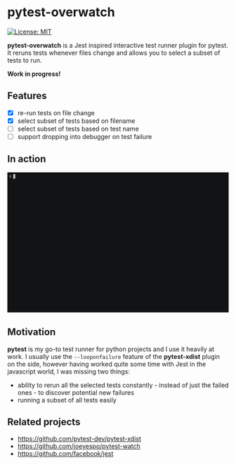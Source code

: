 # pytest-overwatch

[![License: MIT](https://img.shields.io/badge/License-MIT-yellow.svg)](https://opensource.org/licenses/MIT)

**pytest-overwatch** is a Jest inspired interactive test runner plugin for
pytest. It reruns tests whenever files change and allows you to select a
subset of tests to run.

**Work in progress!**

## Features

- [x] re-run tests on file change
- [x] select subset of tests based on filename
- [ ] select subset of tests based on test name
- [ ] support dropping into debugger on test failure

## In action

![](extras/demo.gif)

## Motivation

**pytest** is my go-to test runner for python projects and I use it heavily at
work. I usually use the `--looponfailure` feature of the
**pytest-xdist** plugin on the side, however having worked quite some time
with Jest in the javascript world, I was missing two things:

* ability to rerun all the selected tests constantly - instead of just the
  failed ones - to discover potential new failures
* running a subset of all tests easily

## Related projects

* https://github.com/pytest-dev/pytest-xdist
* https://github.com/joeyespo/pytest-watch
* https://github.com/facebook/jest